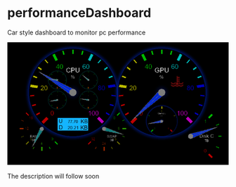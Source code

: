 # performanceDashboard
Car style dashboard to monitor pc performance

![performanceDashboard](img/capture.png)

The description will follow soon
